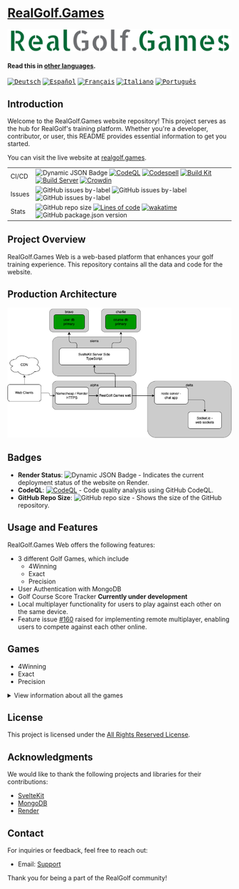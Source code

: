 # [RealGolf.Games](https://realgolf.games)

![RealGolf.Games Banner](https://raw.githubusercontent.com/realgolf/web/main/img/logo_banner.PNG)

#### **Read this in [other languages](./translation/translations.md).**

<kbd>[<img title="Deutsch" alt="Deutsch" src="https://cdn.statically.io/gh/hjnilsson/country-flags/master/svg/de.svg" width="22">](./translation/german/German.md)</kbd> <kbd>[<img title="Español" alt="Español" src="https://cdn.statically.io/gh/hjnilsson/country-flags/master/svg/es.svg" width="22">](./translation/spanish/Spanish.md)</kbd> <kbd>[<img title="Français" alt="Français" src="https://cdn.statically.io/gh/hjnilsson/country-flags/master/svg/fr.svg" width="22">](./translation/french/French.md)</kbd> <kbd>[<img title="Italiano" alt="Italiano" src="https://cdn.statically.io/gh/hjnilsson/country-flags/master/svg/it.svg" width="22">](./translation/italian/Italian.md)</kbd> <kbd>[<img title="Português" alt="Português" src="https://cdn.statically.io/gh/hjnilsson/country-flags/master/svg/pt.svg" width="22">](./translation/portuguese/Portuguese.md)</kbd>

## Introduction

Welcome to the RealGolf.Games website repository! This project serves as the hub for RealGolf's training platform. Whether you're a developer, contributor, or user, this README provides essential information to get you started.

You can visit the live website at [realgolf.games](https://realgolf.games).

|        |                                                                                                                                                                                                                                                                                                                                                                                                                                                                                                                                                                                                                                                                                                                                                                                                                                                                                                                                                                                      |
| ------ | ------------------------------------------------------------------------------------------------------------------------------------------------------------------------------------------------------------------------------------------------------------------------------------------------------------------------------------------------------------------------------------------------------------------------------------------------------------------------------------------------------------------------------------------------------------------------------------------------------------------------------------------------------------------------------------------------------------------------------------------------------------------------------------------------------------------------------------------------------------------------------------------------------------------------------------------------------------------------------------ |
| CI/CD  | ![Dynamic JSON Badge](https://img.shields.io/badge/dynamic/json?url=https%3A%2F%2Frender-deploy-status-vwj3.onrender.com%2Fsrv-cn12obocmk4c73di1vg0&query=status&style=flat-square&logo=render&label=Render) [![CodeQL](https://github.com/realgolf/web/actions/workflows/github-code-scanning/codeql/badge.svg)](https://github.com/realgolf/web/actions/workflows/github-code-scanning/codeql) [![Codespell](https://github.com/realgolf/web/actions/workflows/codespell.yml/badge.svg?branch=main)](https://github.com/realgolf/web/actions/workflows/codespell.yml) [![Build Kit](https://github.com/realgolf/web/actions/workflows/kit.yml/badge.svg)](https://github.com/realgolf/web/actions/workflows/kit.yml) [![Build Server](https://github.com/realgolf/web/actions/workflows/server.yml/badge.svg)](https://github.com/realgolf/web/actions/workflows/server.yml) [![Crowdin](https://badges.crowdin.net/realgolf/localized.svg)](https://crowdin.com/project/realgolf) |
| Issues | ![GitHub issues by-label](https://img.shields.io/github/issues/realgolf/web/feature) ![GitHub issues by-label](https://img.shields.io/github/issues/realgolf/web/bug) ![GitHub issues by-label](https://img.shields.io/github/issues/realgolf/web/game)                                                                                                                                                                                                                                                                                                                                                                                                                                                                                                                                                                                                                                                                                                                              |
| Stats  | ![GitHub repo size](https://img.shields.io/github/repo-size/realgolf/web) [![Lines of code](https://tokei.rs/b1/github/realgolf/web)](https://github.com/XAMPPRocky/tokei) [![wakatime](https://wakatime.com/badge/github/realgolf/web.svg)](https://wakatime.com/badge/github/realgolf/web) ![GitHub package.json version](https://img.shields.io/github/package-json/v/realgolf/web)                                                                                                                                                                                                                                                                                                                                                                                                                                                                                                                                                                                               |

## Project Overview

RealGolf.Games Web is a web-based platform that enhances your golf training experience. This repository contains all the data and code for the website.

## Production Architecture

![RealGolf server site production architecture diagram](https://raw.githubusercontent.com/realgolf/web/main/img/architecture.png)

## Badges

- **Render Status**: ![Dynamic JSON Badge](https://img.shields.io/badge/dynamic/json?url=https%3A%2F%2Frender-deploy-status-vwj3.onrender.com%2Fsrv-cn12obocmk4c73di1vg0&query=status&style=flat-square&logo=render&label=Render) - Indicates the current deployment status of the website on Render.
- **CodeQL**: [![CodeQL](https://github.com/realgolf/web/actions/workflows/github-code-scanning/codeql/badge.svg)](https://github.com/realgolf/web/actions/workflows/github-code-scanning/codeql) - Code quality analysis using GitHub CodeQL.
- **GitHub Repo Size**: ![GitHub repo size](https://img.shields.io/github/repo-size/realgolf/web) - Shows the size of the GitHub repository.

## Usage and Features

RealGolf.Games Web offers the following features:

- 3 different Golf Games, which include
  - 4Winning
  - Exact
  - Precision
- User Authentication with MongoDB
- Golf Course Score Tracker **Currently under development**
- Local multiplayer functionality for users to play against each other on the same device.
- Feature issue [#160](https://github.com/realgolf/web/issues/160) raised for implementing remote multiplayer, enabling users to compete against each other online.

## Games

- 4Winning
- Exact
- Precision

<details>
  <summary>View information about all the games</summary>

### 4Winning

In 4Winning, the objective is to strategically connect four pieces in a row. Our version of the game features a larger board than the standard 4x4 layout, with 8 columns and 9 rows. The additional columns on each side introduce a challenge: players must hit a specific distance within the lateral deviation. This aspect becomes more pronounced in Silver Mode and above, adding complexity and requiring players to carefully consider their moves.

![4Winning Game](https://raw.githubusercontent.com/realgolf/web/main/img/4Winning.png)

### Exact

Exact is a game where the objective is to hit 100 or below while scoring the most points. Players earn points based on the following criteria: Achieving exactly 100 meters awards 5 points, hitting multiples of ten earns 3 points, numbers with repeating digits score 2 points. Additionally, hitting the same row doubles the points earned. However, any other number exceeding 100 or falling below 5 results in a deduction of 1 point. Every other number between 5 and 100 scores 1 point. The challenge lies in balancing accuracy with maximizing points to achieve the highest score.

![Exact Game](https://raw.githubusercontent.com/realgolf/web/main/img/Exact.png)

### Precision

Precision is a game where the objective is to get as close to the targets as possible. For every meter you miss the target, you will receive a deduction of one point. The winner of the game is the player with the highest points at the end. The game concludes until only one player has points remaining. You can observe the distance you need to shoot and the current team, along with the remaining points for each team.

![Precision Game](https://raw.githubusercontent.com/realgolf/web/main/img/Precision.png)

</details>

## License

This project is licensed under the [All Rights Reserved License](LICENSE.md).

## Acknowledgments

We would like to thank the following projects and libraries for their contributions:

- [SvelteKit](https://github.com/sveltejs/kit)
- [MongoDB](https://github.com/mongodb)
- [Render](https://github.com/renderinc)

## Contact

For inquiries or feedback, feel free to reach out:

- Email: [Support](mailto:support@realgolf.games)

Thank you for being a part of the RealGolf community!

